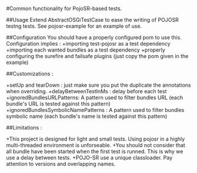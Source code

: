   #Common functionality for PojoSR-based tests.
  
  
  ##Usage
  Extend AbstractOSGiTestCase to ease the writing of POJOSR testng tests. See
  pojosr-example for an example of use.
  
  ##Configuration
  You should have a properly configured pom to use this. Configuration implies
  :
  +importing test-pojosr as a test dependency
  +importing each wanted bundles as a test dependency
  +properly configuring the surefire and failsafe plugins (just copy the
  pom given in the example)
  
  ##Customizations :
  
  +setUp and tearDown : just make sure you put the duplicate the annotations
  when overriding.
  +delayBetweenTestInMs : delay before each test
  +ignoredBundlesURLPatterns: A pattern used to filter bundles URL (each
  bundle's URL is tested against this pattern)
  +ignoredBundlesSymbolicNamePatterns : A pattern used to filter bundles
  symbolic name (each bundle's name is tested against this pattern)
  
  ##Limitations :
  
  +This project is designed for light and small tests. Using pojosr in a
  highly multi-threaded environment is unforseable.
  +You should not consider that all bundle have been started when the first
  test is runned. This is why we use a delay between tests.
  +POJO-SR use a unique classloader. Pay attention to versions and
  overlapping names.
  
  
